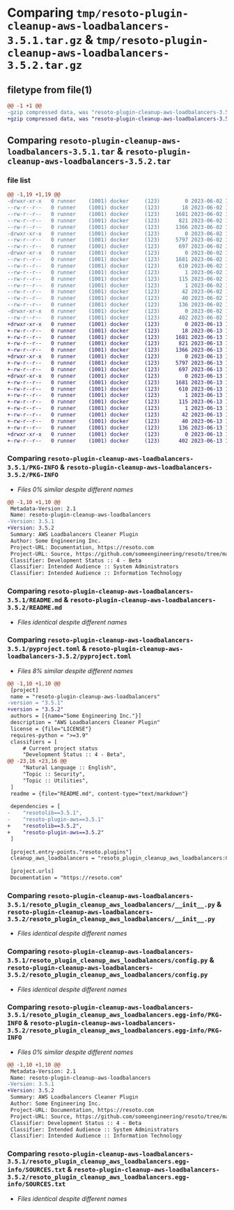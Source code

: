 # Comparing `tmp/resoto-plugin-cleanup-aws-loadbalancers-3.5.1.tar.gz` & `tmp/resoto-plugin-cleanup-aws-loadbalancers-3.5.2.tar.gz`

## filetype from file(1)

```diff
@@ -1 +1 @@
-gzip compressed data, was "resoto-plugin-cleanup-aws-loadbalancers-3.5.1.tar", last modified: Fri Jun  2 14:51:16 2023, max compression
+gzip compressed data, was "resoto-plugin-cleanup-aws-loadbalancers-3.5.2.tar", last modified: Tue Jun 13 13:07:14 2023, max compression
```

## Comparing `resoto-plugin-cleanup-aws-loadbalancers-3.5.1.tar` & `resoto-plugin-cleanup-aws-loadbalancers-3.5.2.tar`

### file list

```diff
@@ -1,19 +1,19 @@
-drwxr-xr-x   0 runner    (1001) docker     (123)        0 2023-06-02 14:51:16.081314 resoto-plugin-cleanup-aws-loadbalancers-3.5.1/
--rw-r--r--   0 runner    (1001) docker     (123)       18 2023-06-02 14:48:21.000000 resoto-plugin-cleanup-aws-loadbalancers-3.5.1/MANIFEST.in
--rw-r--r--   0 runner    (1001) docker     (123)     1681 2023-06-02 14:51:16.081314 resoto-plugin-cleanup-aws-loadbalancers-3.5.1/PKG-INFO
--rw-r--r--   0 runner    (1001) docker     (123)      821 2023-06-02 14:48:21.000000 resoto-plugin-cleanup-aws-loadbalancers-3.5.1/README.md
--rw-r--r--   0 runner    (1001) docker     (123)     1366 2023-06-02 14:48:21.000000 resoto-plugin-cleanup-aws-loadbalancers-3.5.1/pyproject.toml
-drwxr-xr-x   0 runner    (1001) docker     (123)        0 2023-06-02 14:51:16.081314 resoto-plugin-cleanup-aws-loadbalancers-3.5.1/resoto_plugin_cleanup_aws_loadbalancers/
--rw-r--r--   0 runner    (1001) docker     (123)     5797 2023-06-02 14:48:21.000000 resoto-plugin-cleanup-aws-loadbalancers-3.5.1/resoto_plugin_cleanup_aws_loadbalancers/__init__.py
--rw-r--r--   0 runner    (1001) docker     (123)      697 2023-06-02 14:48:21.000000 resoto-plugin-cleanup-aws-loadbalancers-3.5.1/resoto_plugin_cleanup_aws_loadbalancers/config.py
-drwxr-xr-x   0 runner    (1001) docker     (123)        0 2023-06-02 14:51:16.081314 resoto-plugin-cleanup-aws-loadbalancers-3.5.1/resoto_plugin_cleanup_aws_loadbalancers.egg-info/
--rw-r--r--   0 runner    (1001) docker     (123)     1681 2023-06-02 14:51:16.000000 resoto-plugin-cleanup-aws-loadbalancers-3.5.1/resoto_plugin_cleanup_aws_loadbalancers.egg-info/PKG-INFO
--rw-r--r--   0 runner    (1001) docker     (123)      610 2023-06-02 14:51:16.000000 resoto-plugin-cleanup-aws-loadbalancers-3.5.1/resoto_plugin_cleanup_aws_loadbalancers.egg-info/SOURCES.txt
--rw-r--r--   0 runner    (1001) docker     (123)        1 2023-06-02 14:51:16.000000 resoto-plugin-cleanup-aws-loadbalancers-3.5.1/resoto_plugin_cleanup_aws_loadbalancers.egg-info/dependency_links.txt
--rw-r--r--   0 runner    (1001) docker     (123)      115 2023-06-02 14:51:16.000000 resoto-plugin-cleanup-aws-loadbalancers-3.5.1/resoto_plugin_cleanup_aws_loadbalancers.egg-info/entry_points.txt
--rw-r--r--   0 runner    (1001) docker     (123)        1 2023-06-02 14:49:34.000000 resoto-plugin-cleanup-aws-loadbalancers-3.5.1/resoto_plugin_cleanup_aws_loadbalancers.egg-info/not-zip-safe
--rw-r--r--   0 runner    (1001) docker     (123)       42 2023-06-02 14:51:16.000000 resoto-plugin-cleanup-aws-loadbalancers-3.5.1/resoto_plugin_cleanup_aws_loadbalancers.egg-info/requires.txt
--rw-r--r--   0 runner    (1001) docker     (123)       40 2023-06-02 14:51:16.000000 resoto-plugin-cleanup-aws-loadbalancers-3.5.1/resoto_plugin_cleanup_aws_loadbalancers.egg-info/top_level.txt
--rw-r--r--   0 runner    (1001) docker     (123)      136 2023-06-02 14:51:16.081314 resoto-plugin-cleanup-aws-loadbalancers-3.5.1/setup.cfg
-drwxr-xr-x   0 runner    (1001) docker     (123)        0 2023-06-02 14:51:16.081314 resoto-plugin-cleanup-aws-loadbalancers-3.5.1/test/
--rw-r--r--   0 runner    (1001) docker     (123)      402 2023-06-02 14:48:21.000000 resoto-plugin-cleanup-aws-loadbalancers-3.5.1/test/test_config.py
+drwxr-xr-x   0 runner    (1001) docker     (123)        0 2023-06-13 13:07:14.378982 resoto-plugin-cleanup-aws-loadbalancers-3.5.2/
+-rw-r--r--   0 runner    (1001) docker     (123)       18 2023-06-13 13:03:12.000000 resoto-plugin-cleanup-aws-loadbalancers-3.5.2/MANIFEST.in
+-rw-r--r--   0 runner    (1001) docker     (123)     1681 2023-06-13 13:07:14.378982 resoto-plugin-cleanup-aws-loadbalancers-3.5.2/PKG-INFO
+-rw-r--r--   0 runner    (1001) docker     (123)      821 2023-06-13 13:03:12.000000 resoto-plugin-cleanup-aws-loadbalancers-3.5.2/README.md
+-rw-r--r--   0 runner    (1001) docker     (123)     1366 2023-06-13 13:03:12.000000 resoto-plugin-cleanup-aws-loadbalancers-3.5.2/pyproject.toml
+drwxr-xr-x   0 runner    (1001) docker     (123)        0 2023-06-13 13:07:14.374982 resoto-plugin-cleanup-aws-loadbalancers-3.5.2/resoto_plugin_cleanup_aws_loadbalancers/
+-rw-r--r--   0 runner    (1001) docker     (123)     5797 2023-06-13 13:03:12.000000 resoto-plugin-cleanup-aws-loadbalancers-3.5.2/resoto_plugin_cleanup_aws_loadbalancers/__init__.py
+-rw-r--r--   0 runner    (1001) docker     (123)      697 2023-06-13 13:03:12.000000 resoto-plugin-cleanup-aws-loadbalancers-3.5.2/resoto_plugin_cleanup_aws_loadbalancers/config.py
+drwxr-xr-x   0 runner    (1001) docker     (123)        0 2023-06-13 13:07:14.374982 resoto-plugin-cleanup-aws-loadbalancers-3.5.2/resoto_plugin_cleanup_aws_loadbalancers.egg-info/
+-rw-r--r--   0 runner    (1001) docker     (123)     1681 2023-06-13 13:07:14.000000 resoto-plugin-cleanup-aws-loadbalancers-3.5.2/resoto_plugin_cleanup_aws_loadbalancers.egg-info/PKG-INFO
+-rw-r--r--   0 runner    (1001) docker     (123)      610 2023-06-13 13:07:14.000000 resoto-plugin-cleanup-aws-loadbalancers-3.5.2/resoto_plugin_cleanup_aws_loadbalancers.egg-info/SOURCES.txt
+-rw-r--r--   0 runner    (1001) docker     (123)        1 2023-06-13 13:07:14.000000 resoto-plugin-cleanup-aws-loadbalancers-3.5.2/resoto_plugin_cleanup_aws_loadbalancers.egg-info/dependency_links.txt
+-rw-r--r--   0 runner    (1001) docker     (123)      115 2023-06-13 13:07:14.000000 resoto-plugin-cleanup-aws-loadbalancers-3.5.2/resoto_plugin_cleanup_aws_loadbalancers.egg-info/entry_points.txt
+-rw-r--r--   0 runner    (1001) docker     (123)        1 2023-06-13 13:04:53.000000 resoto-plugin-cleanup-aws-loadbalancers-3.5.2/resoto_plugin_cleanup_aws_loadbalancers.egg-info/not-zip-safe
+-rw-r--r--   0 runner    (1001) docker     (123)       42 2023-06-13 13:07:14.000000 resoto-plugin-cleanup-aws-loadbalancers-3.5.2/resoto_plugin_cleanup_aws_loadbalancers.egg-info/requires.txt
+-rw-r--r--   0 runner    (1001) docker     (123)       40 2023-06-13 13:07:14.000000 resoto-plugin-cleanup-aws-loadbalancers-3.5.2/resoto_plugin_cleanup_aws_loadbalancers.egg-info/top_level.txt
+-rw-r--r--   0 runner    (1001) docker     (123)      136 2023-06-13 13:07:14.378982 resoto-plugin-cleanup-aws-loadbalancers-3.5.2/setup.cfg
+drwxr-xr-x   0 runner    (1001) docker     (123)        0 2023-06-13 13:07:14.374982 resoto-plugin-cleanup-aws-loadbalancers-3.5.2/test/
+-rw-r--r--   0 runner    (1001) docker     (123)      402 2023-06-13 13:03:12.000000 resoto-plugin-cleanup-aws-loadbalancers-3.5.2/test/test_config.py
```

### Comparing `resoto-plugin-cleanup-aws-loadbalancers-3.5.1/PKG-INFO` & `resoto-plugin-cleanup-aws-loadbalancers-3.5.2/PKG-INFO`

 * *Files 0% similar despite different names*

```diff
@@ -1,10 +1,10 @@
 Metadata-Version: 2.1
 Name: resoto-plugin-cleanup-aws-loadbalancers
-Version: 3.5.1
+Version: 3.5.2
 Summary: AWS Loadbalancers Cleaner Plugin
 Author: Some Engineering Inc.
 Project-URL: Documentation, https://resoto.com
 Project-URL: Source, https://github.com/someengineering/resoto/tree/main/plugins/cleanup_aws_loadbalancers
 Classifier: Development Status :: 4 - Beta
 Classifier: Intended Audience :: System Administrators
 Classifier: Intended Audience :: Information Technology
```

### Comparing `resoto-plugin-cleanup-aws-loadbalancers-3.5.1/README.md` & `resoto-plugin-cleanup-aws-loadbalancers-3.5.2/README.md`

 * *Files identical despite different names*

### Comparing `resoto-plugin-cleanup-aws-loadbalancers-3.5.1/pyproject.toml` & `resoto-plugin-cleanup-aws-loadbalancers-3.5.2/pyproject.toml`

 * *Files 8% similar despite different names*

```diff
@@ -1,10 +1,10 @@
 [project]
 name = "resoto-plugin-cleanup-aws-loadbalancers"
-version = "3.5.1"
+version = "3.5.2"
 authors = [{name="Some Engineering Inc."}]
 description = "AWS Loadbalancers Cleaner Plugin"
 license = {file="LICENSE"}
 requires-python = ">=3.9"
 classifiers = [
     # Current project status
     "Development Status :: 4 - Beta",
@@ -23,16 +23,16 @@
     "Natural Language :: English",
     "Topic :: Security",
     "Topic :: Utilities",
 ]
 readme = {file="README.md", content-type="text/markdown"}
 
 dependencies = [
-    "resotolib==3.5.1",
-    "resoto-plugin-aws==3.5.1"
+    "resotolib==3.5.2",
+    "resoto-plugin-aws==3.5.2"
 ]
 
 [project.entry-points."resoto.plugins"]
 cleanup_aws_loadbalancers = "resoto_plugin_cleanup_aws_loadbalancers:CleanupAWSLoadbalancersPlugin"
 
 [project.urls]
 Documentation = "https://resoto.com"
```

### Comparing `resoto-plugin-cleanup-aws-loadbalancers-3.5.1/resoto_plugin_cleanup_aws_loadbalancers/__init__.py` & `resoto-plugin-cleanup-aws-loadbalancers-3.5.2/resoto_plugin_cleanup_aws_loadbalancers/__init__.py`

 * *Files identical despite different names*

### Comparing `resoto-plugin-cleanup-aws-loadbalancers-3.5.1/resoto_plugin_cleanup_aws_loadbalancers/config.py` & `resoto-plugin-cleanup-aws-loadbalancers-3.5.2/resoto_plugin_cleanup_aws_loadbalancers/config.py`

 * *Files identical despite different names*

### Comparing `resoto-plugin-cleanup-aws-loadbalancers-3.5.1/resoto_plugin_cleanup_aws_loadbalancers.egg-info/PKG-INFO` & `resoto-plugin-cleanup-aws-loadbalancers-3.5.2/resoto_plugin_cleanup_aws_loadbalancers.egg-info/PKG-INFO`

 * *Files 0% similar despite different names*

```diff
@@ -1,10 +1,10 @@
 Metadata-Version: 2.1
 Name: resoto-plugin-cleanup-aws-loadbalancers
-Version: 3.5.1
+Version: 3.5.2
 Summary: AWS Loadbalancers Cleaner Plugin
 Author: Some Engineering Inc.
 Project-URL: Documentation, https://resoto.com
 Project-URL: Source, https://github.com/someengineering/resoto/tree/main/plugins/cleanup_aws_loadbalancers
 Classifier: Development Status :: 4 - Beta
 Classifier: Intended Audience :: System Administrators
 Classifier: Intended Audience :: Information Technology
```

### Comparing `resoto-plugin-cleanup-aws-loadbalancers-3.5.1/resoto_plugin_cleanup_aws_loadbalancers.egg-info/SOURCES.txt` & `resoto-plugin-cleanup-aws-loadbalancers-3.5.2/resoto_plugin_cleanup_aws_loadbalancers.egg-info/SOURCES.txt`

 * *Files identical despite different names*

